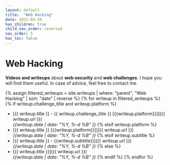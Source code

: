```yaml
---
layout: default
title:  "Web Hacking"
date: 2021-04-30
has_children: true
child_nav_order: reversed
nav_order: 5
has_toc: false
---
```


# Web Hacking 
**Videos and writeups** about **web security** and **web challenges**.
I hope you will find them useful. In case of advice, feel free to contact me.

{% assign filtered_writeups = site.writeups | where: "parent", "Web Hacking" | sort: "date" | reverse %}
{% for writeup in filtered_writeups %}
{% if writeup.challenge_title and writeup.platform %}
- [{{ writeup.title }} - {{ writeup.challenge_title }} \[{{writeup.platform}}\]]({{ writeup.url }})<br>
*{{writeup.date | date: "%Y, %-d %B" }}*
{% elsif writeup.platform %}
- [{{ writeup.title }} \[{{writeup.platform}}\]]({{ writeup.url }})<br>
*{{writeup.date | date: "%Y, %-d %B" }}*
{% elsif writeup.subtitle %}
- [{{ writeup.title }} - {{writeup.subtitle}}]({{ writeup.url }})<br>
*{{writeup.date | date: "%Y, %-d %B" }}*
{% else %}
- [{{ writeup.title }}]({{ writeup.url }})<br>
*{{writeup.date | date: "%Y, %-d %B" }}*
{% endif %}
{% endfor %}

